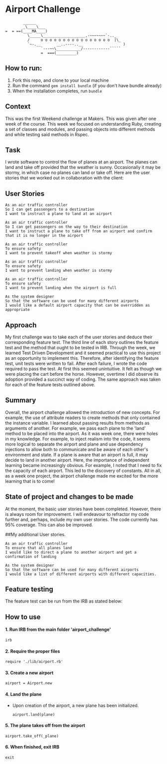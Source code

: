 Airport Challenge
=================

```
        ______
        _\____\___
=  = ==(____MA____)
          \_____\___________________,-~~~~~~~`-.._
          /     o o o o o o o o o o o o o o o o  |\_
          `~-.__       __..----..__                  )
                `---~~\___________/------------`````
                =  ===(_________)

```

## How to run:

1. Fork this repo, and clone to your local machine
2. Run the command `gem install bundle` (if you don't have bundle already)
3. When the installation completes, run `bundle`

## Context
This was the first Weekend challenge at Makers. This was given after one week of the course. This week we focused on understanding Ruby, creating a set of classes and modules, and passing objects into different methods and while testing said methods in Rspec.  

## Task
I wrote software to control the flow of planes at an airport. The planes can land and take off provided that the weather is sunny. Occasionally it may be stormy, in which case no planes can land or take off.  Here are the user stories that we worked out in collaboration with the client:

## User Stories

```
As an air traffic controller
So I can get passengers to a destination
I want to instruct a plane to land at an airport

As an air traffic controller
So I can get passengers on the way to their destination
I want to instruct a plane to take off from an airport and confirm that it is no longer in the airport

As an air traffic controller
To ensure safety
I want to prevent takeoff when weather is stormy

As an air traffic controller
To ensure safety
I want to prevent landing when weather is stormy

As an air traffic controller
To ensure safety
I want to prevent landing when the airport is full

As the system designer
So that the software can be used for many different airports
I would like a default airport capacity that can be overridden as appropriate
```
## Approach

My first challenge was to take each of the user stories and deduce their corresponding feature test. The third line of each story outlines the feature test and the method that ought to be tested in IRB. Through the week, we learned Test Driven Development and it seemed practical to use this project as an opportunity to implement this. Therefore, after identifying the feature test, unit tests were written to fail. After each failure, I wrote the code required to pass the test. At first this seemed unintuitive. It felt as though we were placing the cart before the horse. However, overtime I did observe its adoption provided a succinct way of coding. The same approach was taken for each of the feature tests outlined above.
## Summary

Overall, the airport challenge allowed the introduction of new concepts. For example, the use of attribute readers to create methods that only contained the instance variable. I learned about passing results from methods as arguments of another. For example, we pass each plane to the 'land' method to be placed into the airport. As it was week one, there were holes in my knowledge. For example, to inject realism into the code, it seems more logical to separate the airport and plane and use dependency injections to allow both to communicate and be aware of each other's environment and state. If a plane is aware that an airport is full, it may decide to land in another airport. Here, the importance of independent learning became increasingly obvious. For example, I noted that I need to fix the capacity of each airport. This led to the discovery of constants. All in all, as a week one project, the airport challenge made me excited for the more learning that is to come!

## State of project and changes to be made

At the moment, the basic user stories have been completed. However, there is always room for improvement. I will endeavour to refractor my code further and, perhaps, include my own user stories. The code currently has 95% coverage. This can also be improved. 


##My additional User stories.

```
As an air traffic controller
To ensure that all planes land
I would like to direct a plane to another airport and get a confirmation of landing

As the system designer
So that the software can be used for many different airports
I would like a list of different airports with different capacities.

```
## Feature testing

The feature test can be run from the IRB as stated below:

## How to use

#### 1. Run IRB from the main folder 'airport_challenge'
```
irb
```

#### 2. Require the proper files
```
require './lib/airport.rb'
```

#### 3. Create a new airport
```
airport = Airport.new
```  

#### 4. Land the plane
* Upon creation of the airport, a new plane has been initialized.
  ```
  airport.land(plane)
  ```
#### 5. The plane takes off from the airport

```
airport.take_off(_plane)
```
#### 6. When finished, exit IRB
```
exit
```
